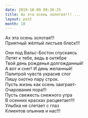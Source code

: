 ```yaml
---
date: 2019-10-09 09:26:25
title: Ах эта осень золотая!!! ...
layout: post
month: 10
---
```

Ах эта осень золотая!!! <br/>
Приятный жёлтый листьев блеск!!! <br/>
<!--more-->
Они под Вальс-Бостон спускаясь<br/>
Летят к тебе, ведь в октябре<br/>
Твой день рожденья долгожданный! <br/>
А вот и снег!  И день желанный! <br/>
Палитрой чувств украсив слог <br/>
Пишу охотно пару строк. <br/>
Пусть жизнь как осень заиграет-<br/>
Очарования пора!!! <br/>
Пусть свежесть снежного утра<br/>
В осенних красках расцветает!!! <br/>
Улыбка не слетает с глаз<br/>
Клиентов опьянив и нас!!!<br/>